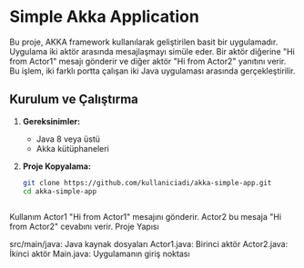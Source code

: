 # Simple Akka Application

Bu proje, AKKA framework kullanılarak geliştirilen basit bir uygulamadır. Uygulama iki aktör arasında mesajlaşmayı simüle eder. Bir aktör diğerine "Hi from Actor1" mesajı gönderir ve diğer aktör "Hi from Actor2" yanıtını verir. Bu işlem, iki farklı portta çalışan iki Java uygulaması arasında gerçekleştirilir.

## Kurulum ve Çalıştırma

1. **Gereksinimler:**
   - Java 8 veya üstü
   - Akka kütüphaneleri

2. **Proje Kopyalama:**
   ```sh
   git clone https://github.com/kullaniciadi/akka-simple-app.git
   cd akka-simple-app
  


Kullanım
Actor1 "Hi from Actor1" mesajını gönderir.
Actor2 bu mesaja "Hi from Actor2" cevabını verir.
Proje Yapısı

src/main/java: Java kaynak dosyaları
Actor1.java: Birinci aktör
Actor2.java: İkinci aktör
Main.java: Uygulamanın giriş noktası

